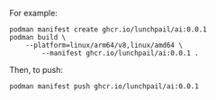 For example:

```shell
podman manifest create ghcr.io/lunchpail/ai:0.0.1
podman build \
    --platform=linux/arm64/v8,linux/amd64 \
        --manifest ghcr.io/lunchpail/ai:0.0.1 .
```

Then, to push:

```shell
podman manifest push ghcr.io/lunchpail/ai:0.0.1
```

